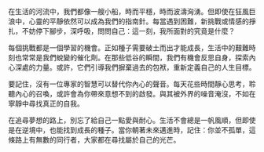 在生活的河流中，我們都像一艘小船，時而平穩，時而波濤洶湧。但即使在狂風巨浪中，心靈的平靜依然可以成為我們的指南針。每當遇到困難，新挑戰或情感的掙扎，不妨停下腳步，深呼吸，問問自己：這一刻，我所面對的究竟是什麼？

每個挑戰都是一個學習的機會。正如種子需要破土而出才能成長，生活中的艱難時刻也常常是我們蛻變的催化劑。在那些低谷的瞬間，我們有機會反思自身，探索內心深處的力量。或許，它們引導我們摒棄過去的包袱，重新定義自己的人生目標。

要記住，沒有一位專家的智慧可以替代你內心的聲音。每天花些時間靜心思考，聆聽內心的召喚，或許會為你帶來意想不到的啟發。與其被外界的噪音淹沒，不如在寧靜中尋找真正的自我。

在追尋夢想的路上，別忘了給自己一點愛與耐心。生活不會總是一帆風順，但即使是在逆境中，也能找到成長的種子。當你朝著未來邁進時，記住：你並不孤單，這條路上有無數的同行者，大家都在尋找屬於自己的光芒。